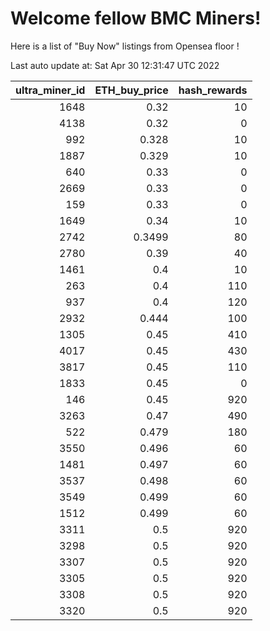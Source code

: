 # Welcome fellow BMC Miners!
Here is a list of "Buy Now" listings from Opensea floor !


Last auto update at: Sat Apr 30 12:31:47 UTC 2022


|   ultra_miner_id |   ETH_buy_price |   hash_rewards |
|-----------------:|----------------:|---------------:|
|             1648 |          0.32   |             10 |
|             4138 |          0.32   |              0 |
|              992 |          0.328  |             10 |
|             1887 |          0.329  |             10 |
|              640 |          0.33   |              0 |
|             2669 |          0.33   |              0 |
|              159 |          0.33   |              0 |
|             1649 |          0.34   |             10 |
|             2742 |          0.3499 |             80 |
|             2780 |          0.39   |             40 |
|             1461 |          0.4    |             10 |
|              263 |          0.4    |            110 |
|              937 |          0.4    |            120 |
|             2932 |          0.444  |            100 |
|             1305 |          0.45   |            410 |
|             4017 |          0.45   |            430 |
|             3817 |          0.45   |            110 |
|             1833 |          0.45   |              0 |
|              146 |          0.45   |            920 |
|             3263 |          0.47   |            490 |
|              522 |          0.479  |            180 |
|             3550 |          0.496  |             60 |
|             1481 |          0.497  |             60 |
|             3537 |          0.498  |             60 |
|             3549 |          0.499  |             60 |
|             1512 |          0.499  |             60 |
|             3311 |          0.5    |            920 |
|             3298 |          0.5    |            920 |
|             3307 |          0.5    |            920 |
|             3305 |          0.5    |            920 |
|             3308 |          0.5    |            920 |
|             3320 |          0.5    |            920 |
